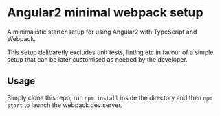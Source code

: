 # Angular2 minimal webpack setup
A minimalistic starter setup for using Angular2 with TypeScript and Webpack.  

This setup delibaretly excludes unit tests, linting etc in favour of a simple setup 
that can be later customised as needed by the developer.

## Usage

Simply clone this repo, run `npm install` inside the directory and then `npm start` to launch the webpack dev server.
